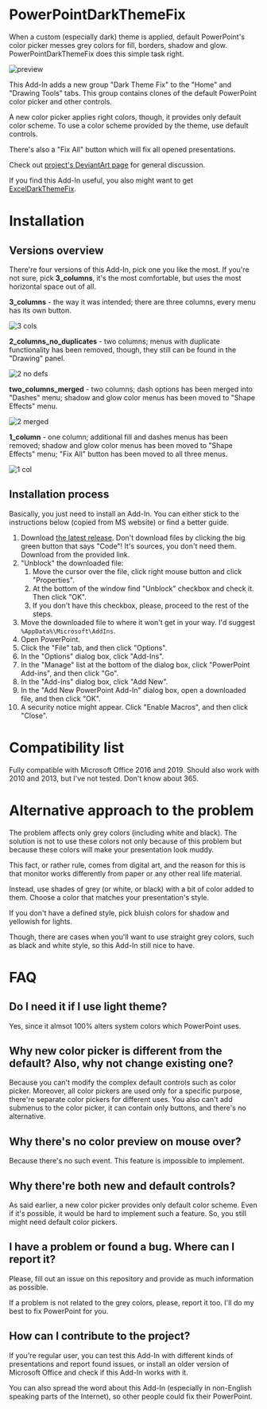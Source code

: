 # PowerPointDarkThemeFix

When a custom (especially dark) theme is applied, default PowerPoint's color picker messes grey colors for fill, borders, shadow and glow. PowerPointDarkThemeFix does this simple task right.

![preview](https://user-images.githubusercontent.com/34414488/127713963-fd0b2e00-a898-4dc9-b4ff-210e53e69aa2.png)

This Add-In adds a new group "Dark Theme Fix" to the "Home" and "Drawing Tools" tabs. This group contains clones of the default PowerPoint color picker and other controls.

A new color picker applies right colors, though, it provides only default color scheme. To use a color scheme provided by the theme, use default controls.

There's also a "Fix All" button which will fix all opened presentations.

Check out [project's DeviantArt page](https://www.deviantart.com/matafokka/art/PowerPointDarkThemeFix-887403988) for general discussion.

If you find this Add-In useful, you also might want to get [ExcelDarkThemeFix](https://github.com/matafokka/ExcelDarkThemeFix).

# Installation

## Versions overview

There're four versions of this Add-In, pick one you like the most. If you're not sure, pick **3_columns**, it's the most comfortable, but uses the most horizontal space out of all.

**3_columns** - the way it was intended; there are three columns, every menu has its own button.

![3 cols](https://user-images.githubusercontent.com/34414488/127712015-765a4b80-64c2-4a74-9703-f339294b693a.png)

**2_columns_no_duplicates** - two columns; menus with duplicate functionality has been removed, though, they still can be found in the "Drawing" panel.

![2 no defs](https://user-images.githubusercontent.com/34414488/127712013-36589127-b07e-4900-9650-c71075178b37.png)

**two_columns_merged** - two columns; dash options has been merged into "Dashes" menu; shadow and glow color menus has been moved to "Shape Effects" menu.

![2 merged](https://user-images.githubusercontent.com/34414488/127712011-c6c05d23-0d0a-46e0-8a46-cfc098b2c160.png)

**1_column** - one column; additional fill and dashes menus has been removed; shadow and glow color menus has been moved to "Shape Effects" menu; "Fix All" button has been moved to all three menus.

![1 col](https://user-images.githubusercontent.com/34414488/127712006-50d0838a-0006-4b79-8557-8211c04d47aa.png)

## Installation process

Basically, you just need to install an Add-In. You can either stick to the instructions below (copied from MS website) or find a better guide.

1. Download [the latest release](https://github.com/matafokka/PowerPointDarkThemeFix/releases/latest). Don't download files by clicking the big green button that says "Code"! It's sources, you don't need them. Download from the provided link.
1. "Unblock" the downloaded file:
    1. Move the cursor over the file, click right mouse button and click "Properties".
    1. At the bottom of the window find "Unblock" checkbox and check it. Then click "OK".
    1. If you don't have this checkbox, please, proceed to the rest of the steps.
1. Move the downloaded file to where it won't get in your way. I'd suggest `%AppData%\Microsoft\AddIns`.
1. Open PowerPoint.
1. Click the "File" tab, and then click "Options".
1. In the "Options" dialog box, click "Add-Ins".
1. In the "Manage" list at the bottom of the dialog box, click "PowerPoint Add-ins", and then click "Go".
1. In the "Add-Ins" dialog box, click "Add New".
1. In the "Add New PowerPoint Add-In" dialog box, open a downloaded file, and then click "OK".
1. A security notice might appear. Click "Enable Macros", and then click "Close".

# Compatibility list

Fully compatible with Microsoft Office 2016 and 2019. Should also work with 2010 and 2013, but I've not tested. Don't know about 365.

# Alternative approach to the problem

The problem affects only grey colors (including white and black). The solution is not to use these colors not only because of this problem but because these colors will make your presentation look muddy.

This fact, or rather rule, comes from digital art, and the reason for this is that monitor works differently from paper or any other real life material.

Instead, use shades of grey (or white, or black) with a bit of color added to them. Choose a color that matches your presentation's style.

If you don't have a defined style, pick bluish colors for shadow and yellowish for lights.

Though, there are cases when you'll want to use straight grey colors, such as black and white style, so this Add-In still nice to have.

# FAQ

## Do I need it if I use light theme?

Yes, since it almsot 100% alters system colors which PowerPoint uses.

## Why new color picker is different from the default? Also, why not change existing one?

Because you can't modify the complex default controls such as color picker. Moreover, all color pickers are used only for a specific purpose, there're separate color pickers for different uses. You also can't add submenus to the color picker, it can contain only buttons, and there's no alternative.

## Why there's no color preview on mouse over?

Because there's no such event. This feature is impossible to implement.

## Why there're both new and default controls?

As said earlier, a new color picker provides only default color scheme. Even if it's possible, it would be hard to implement such a feature. So, you still might need default color pickers.

## I have a problem or found a bug. Where can I report it?

Please, fill out an issue on this repository and provide as much information as possible.

If a problem is not related to the grey colors, please, report it too. I'll do my best to fix PowerPoint for you.

## How can I contribute to the project?

If you're regular user, you can test this Add-In with different kinds of presentations and report found issues, or install an older version of Microsoft Office and check if this Add-In works with it.

You can also spread the word about this Add-In (especially in non-English speaking parts of the Internet), so other people could fix their PowerPoint.
